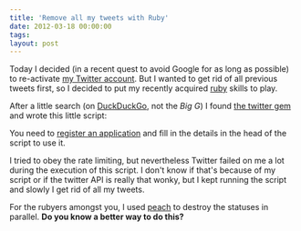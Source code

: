 ```yaml
---
title: 'Remove all my tweets with Ruby'
date: 2012-03-18 00:00:00 
tags: 
layout: post
---
```

Today I decided (in a recent quest to avoid Google for as long as possible) to re-activate [my Twitter account][0]. But I wanted to get rid of all previous tweets first, so I decided to put my recently acquired [ruby][1] skills to play.

After a little search (on [DuckDuckGo][2], not the *Big G*) I found [the twitter gem][3] and wrote this little script:

<script src="https://gist.github.com/2077413.js"> </script>

You need to [register an application][4] and fill in the details in the head of the script to use it.

I tried to obey the rate limiting, but nevertheless Twitter failed on me a lot during the execution of this script. I don't know if that's because of my script or if the twitter API is really that wonky, but I kept running the script and slowly I get rid of all my tweets.

For the rubyers amongst you, I used [peach][5] to destroy the statuses in parallel. **Do you know a better way to do this?**

[0]: http://twitter.com/carsten_r
[1]: http://www.ruby-lang.org/en/
[2]: http://ddg.gg/
[3]: http://twitter.rubyforge.org/
[4]: https://dev.twitter.com/apps/
[5]: http://peach.rubyforge.org/
